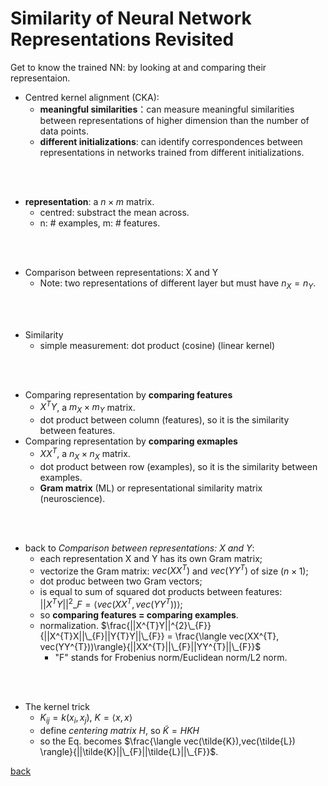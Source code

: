# Similarity of Neural Network Representations Revisited

Get to know the trained NN: by looking at and comparing their representaion.

- Centred kernel alignment (CKA):
    - **meaningful similarities**：can measure meaningful similarities between representations of higher dimension than the number of data points.
    - **different initializations**: can identify correspondences between representations in networks trained from different initializations. 
<br>
<br>

- **representation**: a $n \times m$ matrix.
    - centred: substract the mean across.
    - n: # examples, m: # features.
<br>
<br>

- Comparison between representations: X and Y
    - Note: two representations of different layer but must have $n_{X} = n_{Y}$. 
<br>
<br>

- Similarity
    - simple measurement: dot product (cosine) (linear kernel)
<br>
<br>

- Comparing representation by **comparing features**
    - $X^{T}Y$, a $m_{X} \times m_{Y}$ matrix.
    - dot product between column (features), so it is the similarity between features.
- Comparing representation by **comparing exmaples**
    - $XX^{T}$, a $n_{X} \times n_{X}$ matrix.
    - dot product between row (examples), so it is the similarity between examples.
    - **Gram matrix** (ML) or representational similarity matrix (neuroscience).
<br>
<br>

- back to *Comparison between representations: X and Y*: 
    - each representation X and Y has its own Gram matrix;
    - vectorize the Gram matrix: $vec(XX^{T})$ and $vec(YY^{T})$ of size $(n \times 1)$;
    - dot produc between two Gram vectors;
    - is equal to sum of squared dot products between features: $||X^{T}Y||^{2}\_{F} = \langle vec(XX^{T}, vec(YY^{T}))\rangle$;
    - so **comparing features = comparing examples**.
    - normalization. $\frac{||X^{T}Y||^{2}\_{F}}{||X^{T}X||\_{F}||Y{T}Y||\_{F}} = \frac{\langle vec(XX^{T}, vec(YY^{T}))\rangle}{||XX^{T}||\_{F}||YY^{T}||\_{F}}$
        - "F" stands for Frobenius norm/Euclidean norm/L2 norm.
<br>
<br>

- The kernel trick
    - $K_{ij} = k(x_{i},x_{j})$, $K = \langle x,x \rangle$
    - define *centering matrix* $H$, so $\tilde{K} = HKH$
    - so the Eq. becomes $\frac{\langle vec(\tilde{K}),vec(\tilde{L}) \rangle}{||\tilde{K}||\_{F}||\tilde{L}||\_{F}}$.


[back](https://github.com/YHJYH/Machine_Learning/blob/main/projects/Master_Thesis/papers/refs.md#content)
